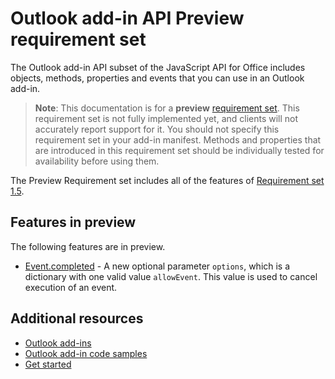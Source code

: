 # Outlook add-in API Preview requirement set

The Outlook add-in API subset of the JavaScript API for Office includes objects, methods, properties and events that you can use in an Outlook add-in.

> **Note**: This documentation is for a **preview** [requirement set](tutorial-api-requirement-sets.html). This requirement set is not fully implemented yet, and clients will not accurately report support for it. You should not specify this requirement set in your add-in manifest. Methods and properties that are introduced in this requirement set should be individually tested for availability before using them.

The Preview Requirement set includes all of the features of [Requirement set 1.5](../1.5/index.md). 

## Features in preview

The following features are in preview.

- [Event.completed](https://dev.office.com/reference/add-ins/outlook/preview/Event?product=outlook&version=preview#completedoptions) - A new optional parameter `options`, which is a dictionary with one valid value `allowEvent`. This value is used to cancel execution of an event.

## Additional resources

- [Outlook add-ins](../../../docs/outlook/outlook-add-ins.md)
- [Outlook add-in code samples](https://developer.microsoft.com/en-us/outlook/code-samples)
- [Get started](https://docs.microsoft.com/en-us/outlook/add-ins/addin-tutorial)
